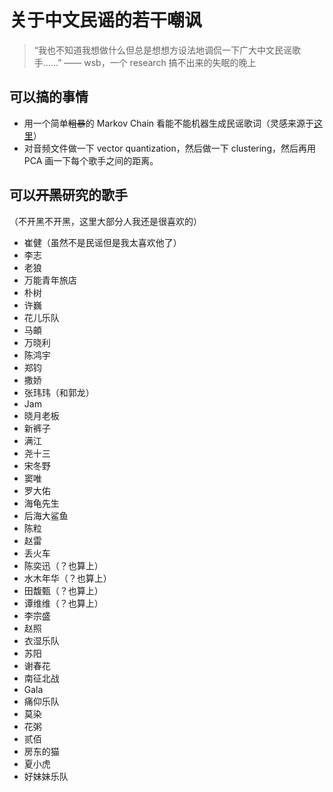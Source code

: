 # 关于中文民谣的若干嘲讽

> “我也不知道我想做什么但总是想想方设法地调侃一下广大中文民谣歌手……” —— wsb，一个 research 搞不出来的失眠的晚上

## 可以搞的事情
- 用一个简单~~粗暴~~的 Markov Chain 看能不能机器生成民谣歌词（灵感来源于[这里](http://www.onthelambda.com/2014/02/20/how-to-fake-a-sophisticated-knowledge-of-wine-with-markov-chains/)）
- 对音频文件做一下 vector quantization，然后做一下 clustering，然后再用 PCA 画一下每个歌手之间的距离。

## 可以~~开黑~~研究的歌手
（不开黑不开黑，这里大部分人我还是很喜欢的）
- 崔健（虽然不是民谣但是我太喜欢他了）
- 李志
- 老狼
- 万能青年旅店
- 朴树
- 许巍
- 花儿乐队
- 马頔
- 万晓利
- 陈鸿宇
- 郑钧
- 撒娇
- 张玮玮（和郭龙）
- Jam
- 晓月老板
- 新裤子
- 满江
- 尧十三
- 宋冬野
- 窦唯
- 罗大佑
- 海龟先生
- 后海大鲨鱼
- 陈粒
- 赵雷
- 丢火车
- 陈奕迅（？也算上）
- 水木年华（？也算上）
- 田馥甄（？也算上）
- 谭维维（？也算上）
- 李宗盛
- 赵照
- 衣湿乐队
- 苏阳
- 谢春花
- 南征北战
- Gala
- 痛仰乐队
- 莫染
- 花粥
- 贰佰
- 房东的猫
- 夏小虎
- 好妹妹乐队
